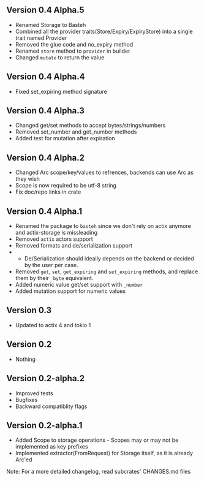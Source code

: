 ## Version 0.4 Alpha.5
- Renamed Storage to Basteh
- Combined all the provider traits(Store/Expiry/ExpiryStore) into a single trait named Provider
- Removed the glue code and no_expiry method
- Renamed `store` method to `provider` in builder
- Changed `mutate` to return the value

## Version 0.4 Alpha.4
- Fixed set_expiring method signature

## Version 0.4 Alpha.3
- Changed get/set methods to accept bytes/strings/numbers
- Removed set_number and get_number methods
- Added test for mutation after expiration

## Version 0.4 Alpha.2
- Changed Arc scope/key/values to refrences, backends can use Arc as they wish
- Scope is now required to be utf-8 string
- Fix doc/repo links in crate

## Version 0.4 Alpha.1
- Renamed the package to `basteh` since we don't rely on actix anymore and actix-storage is missleading
- Removed `actix` actors support
- Removed formats and de/serialization support
- - De/Serialization should ideally depends on the backend or decided by the user per case.
- Removed `get`, `set`, `get_expiring` and `set_expiring` methods, and replace them by their `_byte` equivalent.
- Added numeric value get/set support with `_number`
- Added mutation support for numeric values

## Version 0.3
- Updated to actix 4 and tokio 1

## Version 0.2
- Nothing

## Version 0.2-alpha.2
- Improved tests
- Bugfixes
- Backward compatiblity flags

## Version 0.2-alpha.1
- Added Scope to storage operations - Scopes may or may not be implemented as key prefixes
- Implemented extractor(FromRequest) for Storage itself, as it is already Arc'ed

Note: For a more detailed changelog, read subcrates' CHANGES.md files
